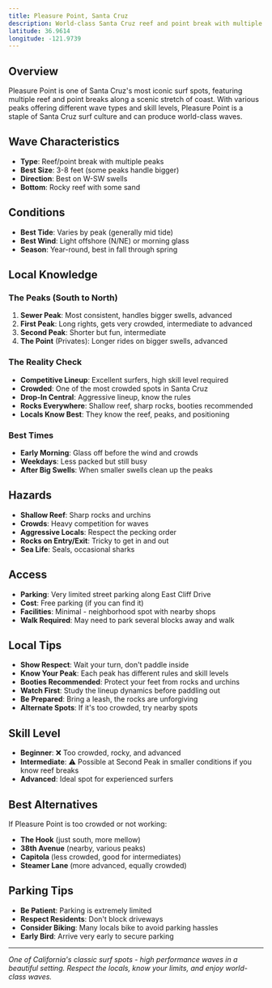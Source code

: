 ```yaml
---
title: Pleasure Point, Santa Cruz
description: World-class Santa Cruz reef and point break with multiple peaks
latitude: 36.9614
longitude: -121.9739
---
```


## Overview
Pleasure Point is one of Santa Cruz's most iconic surf spots, featuring multiple reef and point breaks along a scenic stretch of coast. With various peaks offering different wave types and skill levels, Pleasure Point is a staple of Santa Cruz surf culture and can produce world-class waves.

## Wave Characteristics
- **Type**: Reef/point break with multiple peaks
- **Best Size**: 3-8 feet (some peaks handle bigger)
- **Direction**: Best on W-SW swells
- **Bottom**: Rocky reef with some sand

## Conditions
- **Best Tide**: Varies by peak (generally mid tide)
- **Best Wind**: Light offshore (N/NE) or morning glass
- **Season**: Year-round, best in fall through spring

## Local Knowledge
### The Peaks (South to North)
1. **Sewer Peak**: Most consistent, handles bigger swells, advanced
2. **First Peak**: Long rights, gets very crowded, intermediate to advanced
3. **Second Peak**: Shorter but fun, intermediate
4. **The Point** (Privates): Longer rides on bigger swells, advanced

### The Reality Check
- **Competitive Lineup**: Excellent surfers, high skill level required
- **Crowded**: One of the most crowded spots in Santa Cruz
- **Drop-In Central**: Aggressive lineup, know the rules
- **Rocks Everywhere**: Shallow reef, sharp rocks, booties recommended
- **Locals Know Best**: They know the reef, peaks, and positioning

### Best Times
- **Early Morning**: Glass off before the wind and crowds
- **Weekdays**: Less packed but still busy
- **After Big Swells**: When smaller swells clean up the peaks

## Hazards
- **Shallow Reef**: Sharp rocks and urchins
- **Crowds**: Heavy competition for waves
- **Aggressive Locals**: Respect the pecking order
- **Rocks on Entry/Exit**: Tricky to get in and out
- **Sea Life**: Seals, occasional sharks

## Access
- **Parking**: Very limited street parking along East Cliff Drive
- **Cost**: Free parking (if you can find it)
- **Facilities**: Minimal - neighborhood spot with nearby shops
- **Walk Required**: May need to park several blocks away and walk

## Local Tips
- **Show Respect**: Wait your turn, don't paddle inside
- **Know Your Peak**: Each peak has different rules and skill levels
- **Booties Recommended**: Protect your feet from rocks and urchins
- **Watch First**: Study the lineup dynamics before paddling out
- **Be Prepared**: Bring a leash, the rocks are unforgiving
- **Alternate Spots**: If it's too crowded, try nearby spots

## Skill Level
- **Beginner**: ❌ Too crowded, rocky, and advanced
- **Intermediate**: ⚠️ Possible at Second Peak in smaller conditions if you know reef breaks
- **Advanced**: Ideal spot for experienced surfers

## Best Alternatives
If Pleasure Point is too crowded or not working:
- **The Hook** (just south, more mellow)
- **38th Avenue** (nearby, various peaks)
- **Capitola** (less crowded, good for intermediates)
- **Steamer Lane** (more advanced, equally crowded)

## Parking Tips
- **Be Patient**: Parking is extremely limited
- **Respect Residents**: Don't block driveways
- **Consider Biking**: Many locals bike to avoid parking hassles
- **Early Bird**: Arrive very early to secure parking

---
*One of California's classic surf spots - high performance waves in a beautiful setting. Respect the locals, know your limits, and enjoy world-class waves.*


